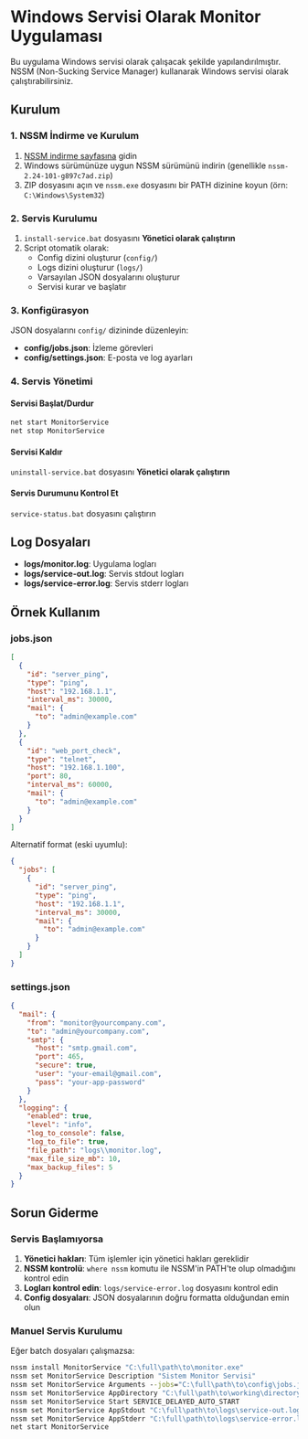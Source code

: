 # Windows Servisi Olarak Monitor Uygulaması

Bu uygulama Windows servisi olarak çalışacak şekilde yapılandırılmıştır. NSSM (Non-Sucking Service Manager) kullanarak Windows servisi olarak çalıştırabilirsiniz.

## Kurulum

### 1. NSSM İndirme ve Kurulum

1. [NSSM indirme sayfasına](https://nssm.cc/download) gidin
2. Windows sürümünüze uygun NSSM sürümünü indirin (genellikle `nssm-2.24-101-g897c7ad.zip`)
3. ZIP dosyasını açın ve `nssm.exe` dosyasını bir PATH dizinine koyun (örn: `C:\Windows\System32`)

### 2. Servis Kurulumu

1. `install-service.bat` dosyasını **Yönetici olarak çalıştırın**
2. Script otomatik olarak:
   - Config dizini oluşturur (`config/`)
   - Logs dizini oluşturur (`logs/`)
   - Varsayılan JSON dosyalarını oluşturur
   - Servisi kurar ve başlatır

### 3. Konfigürasyon

JSON dosyalarını `config/` dizininde düzenleyin:

- **config/jobs.json**: İzleme görevleri
- **config/settings.json**: E-posta ve log ayarları

### 4. Servis Yönetimi

#### Servisi Başlat/Durdur
```cmd
net start MonitorService
net stop MonitorService
```

#### Servisi Kaldır
`uninstall-service.bat` dosyasını **Yönetici olarak çalıştırın**

#### Servis Durumunu Kontrol Et
`service-status.bat` dosyasını çalıştırın

## Log Dosyaları

- **logs/monitor.log**: Uygulama logları
- **logs/service-out.log**: Servis stdout logları
- **logs/service-error.log**: Servis stderr logları

## Örnek Kullanım

### jobs.json
```json
[
  {
    "id": "server_ping",
    "type": "ping",
    "host": "192.168.1.1",
    "interval_ms": 30000,
    "mail": {
      "to": "admin@example.com"
    }
  },
  {
    "id": "web_port_check",
    "type": "telnet",
    "host": "192.168.1.100",
    "port": 80,
    "interval_ms": 60000,
    "mail": {
      "to": "admin@example.com"
    }
  }
]
```

Alternatif format (eski uyumlu):
```json
{
  "jobs": [
    {
      "id": "server_ping",
      "type": "ping",
      "host": "192.168.1.1",
      "interval_ms": 30000,
      "mail": {
        "to": "admin@example.com"
      }
    }
  ]
}
```

### settings.json
```json
{
  "mail": {
    "from": "monitor@yourcompany.com",
    "to": "admin@yourcompany.com",
    "smtp": {
      "host": "smtp.gmail.com",
      "port": 465,
      "secure": true,
      "user": "your-email@gmail.com",
      "pass": "your-app-password"
    }
  },
  "logging": {
    "enabled": true,
    "level": "info",
    "log_to_console": false,
    "log_to_file": true,
    "file_path": "logs\\monitor.log",
    "max_file_size_mb": 10,
    "max_backup_files": 5
  }
}
```

## Sorun Giderme

### Servis Başlamıyorsa
1. **Yönetici hakları**: Tüm işlemler için yönetici hakları gereklidir
2. **NSSM kontrolü**: `where nssm` komutu ile NSSM'in PATH'te olup olmadığını kontrol edin
3. **Logları kontrol edin**: `logs/service-error.log` dosyasını kontrol edin
4. **Config dosyaları**: JSON dosyalarının doğru formatta olduğundan emin olun

### Manuel Servis Kurulumu
Eğer batch dosyaları çalışmazsa:

```cmd
nssm install MonitorService "C:\full\path\to\monitor.exe"
nssm set MonitorService Description "Sistem Monitor Servisi"
nssm set MonitorService Arguments --jobs="C:\full\path\to\config\jobs.json" --settings="C:\full\path\to\config\settings.json"
nssm set MonitorService AppDirectory "C:\full\path\to\working\directory"
nssm set MonitorService Start SERVICE_DELAYED_AUTO_START
nssm set MonitorService AppStdout "C:\full\path\to\logs\service-out.log"
nssm set MonitorService AppStderr "C:\full\path\to\logs\service-error.log"
net start MonitorService
```